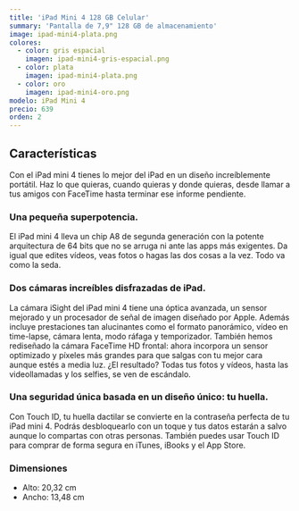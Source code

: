 ```yaml
---
title: 'iPad Mini 4 128 GB Celular'
summary: 'Pantalla de 7,9" 128 GB de almacenamiento'
image: ipad-mini4-plata.png
colores:
  - color: gris espacial
    imagen: ipad-mini4-gris-espacial.png
  - color: plata
    imagen: ipad-mini4-plata.png
  - color: oro
    imagen: ipad-mini4-oro.png
modelo: iPad Mini 4
precio: 639
orden: 2
---
```


## Características

Con el iPad mini 4 tienes lo mejor del iPad en un diseño increíblemente portátil. Haz lo que quieras, cuando quieras y donde quieras, desde llamar a tus amigos con FaceTime hasta terminar ese informe pendiente.

### Una pequeña superpotencia.
El iPad mini 4 lleva un chip A8 de segunda generación con la potente arquitectura de 64 bits que no se arruga ni ante las apps más exigentes. Da igual que edites vídeos, veas fotos o hagas las dos cosas a la vez. Todo va como la seda.

### Dos cámaras increíbles disfrazadas de iPad.

La cámara iSight del iPad mini 4 tiene una óptica avanzada, un sensor mejorado y un procesador de señal de imagen diseñado por Apple. Además incluye prestaciones tan alucinantes como el formato panorámico, vídeo en time-lapse, cámara lenta, modo ráfaga y temporizador. También hemos rediseñado la cámara FaceTime HD frontal: ahora incorpora un sensor optimizado y píxeles más grandes para que salgas con tu mejor cara aunque estés a media luz. ¿El resultado? Todas tus fotos y vídeos, hasta las videollamadas y los selfies, se ven de escándalo.

### Una seguridad única basada en un diseño único: tu huella.

Con Touch ID, tu huella dactilar se convierte en la contraseña perfecta de tu iPad mini 4. Podrás desbloquearlo con un toque y tus datos estarán a salvo aunque lo compartas con otras personas. También puedes usar Touch ID para comprar de forma segura en iTunes, iBooks y el App Store.

### Dimensiones

  - Alto: 20,32 cm
  - Ancho: 13,48 cm
